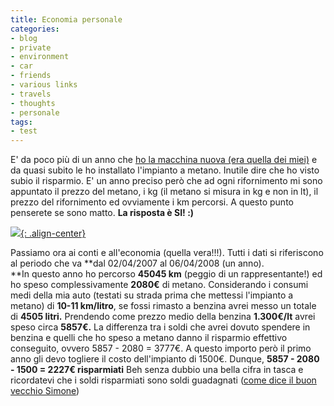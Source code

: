 ```yaml
---
title: Economia personale
categories:
- blog
- private
- environment
- car
- friends
- various links
- travels
- thoughts
- personale
tags:
- test
---
```

E' da poco più di un anno che [ho la macchina nuova (era quella dei miei)]({{site.url}}/2007/03/12/il-mio-nuovo-amore/
"{{site.url}}/2007/03/12/il-mio-nuovo-amore/" ) e da quasi subito le
ho installato l'impianto a metano. Inutile dire che ho visto subio il
risparmio. E' un anno preciso però che ad ogni rifornimento mi sono appuntato
il prezzo del metano, i kg (il metano si misura in kg e non in lt), il prezzo
del rifornimento ed ovviamente i km percorsi. A questo punto penserete se sono
matto. **La risposta è SI! :)**

[![]({{site.url}}/images/prezzi_metano.jpg){: .align-center}]({{site.url}}/images/prezzi_metano.jpg "{{site.url}}/images/prezzi_metano.jpg" )

Passiamo ora ai conti e all'economia (quella vera!!!). Tutti i dati si
riferiscono al periodo che va **dal 02/04/2007 al 06/04/2008 (un anno).  
**In questo anno ho percorso **45045 km** (peggio di un rappresentante!)
ed ho speso complessivamente **2080€** di metano. Considerando i consumi
medi della mia auto (testati su strada prima che mettessi l'impianto a metano)
di **10-11 km/litro**, se fossi rimasto a benzina avrei messo un totale
di **4505 litri.** Prendendo come prezzo medio della benzina **1.300€/lt**
avrei speso circa **5857€.**
La differenza tra i soldi che avrei dovuto spendere in benzina e quelli
che ho speso a metano danno il risparmio effettivo conseguito,
ovvero 5857 - 2080 = 3777€. A questo importo però il primo anno gli devo
togliere il costo dell'impianto di 1500€. Dunque, **5857 - 2080 - 1500 = 2227€ risparmiati**
Beh senza dubbio una bella cifra in tasca e ricordatevi che i soldi
risparmiati sono soldi guadagnati ([come dice il buon vecchio Simone](http://ubuntista.wordpress.com/2007/10/22/campare-male-con-1000-euro-al-mese/ "http://ubuntista.wordpress.com/2007/10/22/campare-male-con-1000-euro-al-mese/" ))

